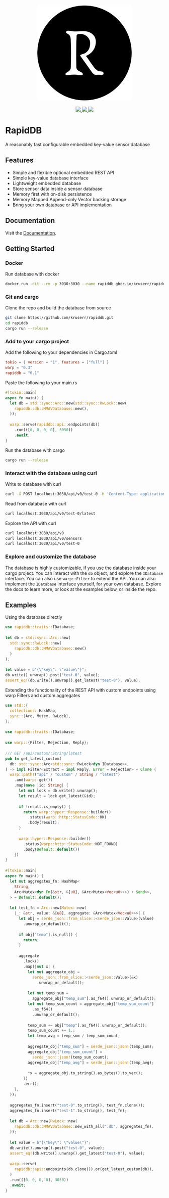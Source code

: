 <p align="center">
  <a href="https://github.com/kruserr/rapiddb">
    <img width="300" src="assets/rapiddb-logo-opt.svg">
  </a>
  <br>
  <br>
  <a href="https://github.com/kruserr/rapiddb/releases">
    <img src="https://img.shields.io/github/v/release/kruserr/rapiddb?logo=GitHub&logoColor=white">
  </a>
  <a href="https://crates.io/crates/rapiddb" target="_blank">
    <img src="https://img.shields.io/crates/v/rapiddb?logo=Rust&logoColor=white"/> 
  </a>
  <a href="https://codecov.io/gh/kruserr/rapiddb" target="_blank"> 
    <img src="https://img.shields.io/codecov/c/gh/kruserr/rapiddb?logo=Codecov&logoColor=white"/> 
  </a>
</p>

# RapidDB
A reasonably fast configurable embedded key-value sensor database

## Features
- Simple and flexible optional embedded REST API
- Simple key-value database interface
- Lightweight embedded database
- Store sensor data inside a sensor database
- Memory first with on-disk persistence
- Memory Mapped Append-only Vector backing storage
- Bring your own database or API implementation

## Documentation
Visit the [Documentation](https://docs.rs/rapiddb).

## Getting Started
### Docker
Run database with docker
```bash
docker run -dit --rm -p 3030:3030 --name rapiddb ghcr.io/kruserr/rapiddb/rapiddb
```

### Git and cargo
Clone the repo and build the database from source
```bash
git clone https://github.com/kruserr/rapiddb.git
cd rapiddb
cargo run --release
```

### Add to your cargo project
Add the following to your dependencies in Cargo.toml
```toml
tokio = { version = "1", features = ["full"] }
warp = "0.3"
rapiddb = "0.1"
```

Paste the following to your main.rs
```rust
#[tokio::main]
async fn main() {
  let db = std::sync::Arc::new(std::sync::RwLock::new(
    rapiddb::db::MMAVDatabase::new(),
  ));

  warp::serve(rapiddb::api::endpoints(db))
    .run(([0, 0, 0, 0], 3030))
    .await;
}
```

Run the database with cargo
```bash
cargo run --release
```

### Interact with the database using curl
Write to database with curl
```bash
curl -X POST localhost:3030/api/v0/test-0 -H 'Content-Type: application/json' -d '{"temp":4.00}'
```

Read from database with curl
```bash
curl localhost:3030/api/v0/test-0/latest
```

Explore the API with curl
```bash
curl localhost:3030/api/v0
curl localhost:3030/api/v0/sensors
curl localhost:3030/api/v0/test-0
```

### Explore and customize the database
The database is highly customizable, if you use the database inside your cargo project. You can interact with the `db` object, and explore the `IDatabase` interface. You can also use `warp::Filter` to extend the API. You can also implement the `IDatabase` interface yourself, for your own database.
Explore the docs to learn more, or look at the examples below, or inside the repo.

## Examples
Using the database directly
```rust
use rapiddb::traits::IDatabase;

let db = std::sync::Arc::new(
  std::sync::RwLock::new(
    rapiddb::db::MMAVDatabase::new()
  )
);

let value = b"{\"key\": \"value\"}";
db.write().unwrap().post("test-0", value);
assert_eq!(db.write().unwrap().get_latest("test-0"), value);
```

Extending the functionality of the REST API with custom endpoints using warp Filters and custom aggregates
```rust
use std::{
  collections::HashMap,
  sync::{Arc, Mutex, RwLock},
};

use rapiddb::traits::IDatabase;

use warp::{Filter, Rejection, Reply};

/// GET /api/custom/:String/latest
pub fn get_latest_custom(
  db: std::sync::Arc<std::sync::RwLock<dyn IDatabase>>,
) -> impl Filter<Extract = impl Reply, Error = Rejection> + Clone {
  warp::path!("api" / "custom" / String / "latest")
    .and(warp::get())
    .map(move |id: String| {
      let mut lock = db.write().unwrap();
      let result = lock.get_latest(&id);

      if !result.is_empty() {
        return warp::hyper::Response::builder()
          .status(warp::http::StatusCode::OK)
          .body(result);
      }

      warp::hyper::Response::builder()
        .status(warp::http::StatusCode::NOT_FOUND)
        .body(Default::default())
    })
}

#[tokio::main]
async fn main() {
  let mut aggregates_fn: HashMap<
    String,
    Arc<Mutex<dyn Fn(&str, &[u8], &Arc<Mutex<Vec<u8>>>) + Send>>,
  > = Default::default();

  let test_fn = Arc::new(Mutex::new(
    |_: &str, value: &[u8], aggregate: &Arc<Mutex<Vec<u8>>>| {
      let obj = serde_json::from_slice::<serde_json::Value>(value)
        .unwrap_or_default();

      if obj["temp"].is_null() {
        return;
      }

      aggregate
        .lock()
        .map(|mut x| {
          let mut aggregate_obj =
            serde_json::from_slice::<serde_json::Value>(&x)
              .unwrap_or_default();

          let mut temp_sum =
            aggregate_obj["temp_sum"].as_f64().unwrap_or_default();
          let mut temp_sum_count = aggregate_obj["temp_sum_count"]
            .as_f64()
            .unwrap_or_default();

          temp_sum += obj["temp"].as_f64().unwrap_or_default();
          temp_sum_count += 1.;
          let temp_avg = temp_sum / temp_sum_count;

          aggregate_obj["temp_sum"] = serde_json::json!(temp_sum);
          aggregate_obj["temp_sum_count"] =
            serde_json::json!(temp_sum_count);
          aggregate_obj["temp_avg"] = serde_json::json!(temp_avg);

          *x = aggregate_obj.to_string().as_bytes().to_vec();
        })
        .err();
    },
  ));

  aggregates_fn.insert("test-0".to_string(), test_fn.clone());
  aggregates_fn.insert("test-1".to_string(), test_fn);

  let db = Arc::new(RwLock::new(
    rapiddb::db::MMAVDatabase::new_with_all(".db", aggregates_fn),
  ));

  let value = b"{\"key\": \"value\"}";
  db.write().unwrap().post("test-0", value);
  assert_eq!(db.write().unwrap().get_latest("test-0"), value);

  warp::serve(
    rapiddb::api::endpoints(db.clone()).or(get_latest_custom(db)),
  )
  .run(([0, 0, 0, 0], 3030))
  .await;
}
```
